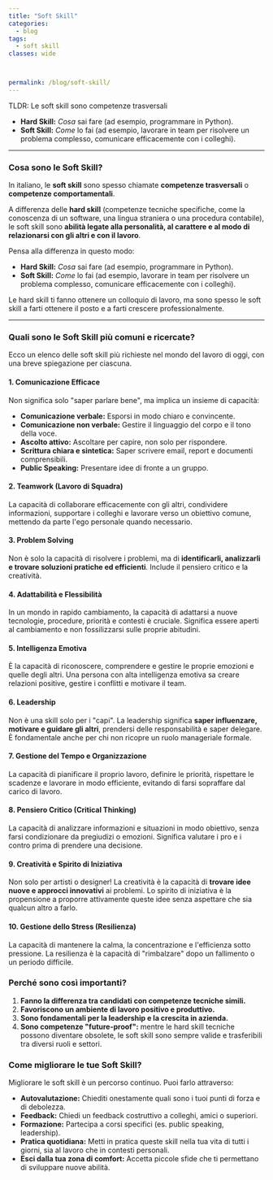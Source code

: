 ```yaml
---
title: "Soft Skill"
categories:
  - blog
tags:
  - soft skill
classes: wide



permalink: /blog/soft-skill/
---
```


TLDR: Le soft skill sono competenze trasversali 
*   **Hard Skill:** *Cosa* sai fare (ad esempio, programmare in Python).
*   **Soft Skill:** *Come* lo fai (ad esempio, lavorare in team per risolvere un problema complesso, comunicare efficacemente con i colleghi).



---
### Cosa sono le Soft Skill?

In italiano, le **soft skill** sono spesso chiamate **competenze trasversali** o **competenze comportamentali**.

A differenza delle **hard skill** (competenze tecniche specifiche, come la conoscenza di un software, una lingua straniera o una procedura contabile), le soft skill sono **abilità legate alla personalità, al carattere e al modo di relazionarsi con gli altri e con il lavoro**.

Pensa alla differenza in questo modo:
*   **Hard Skill:** *Cosa* sai fare (ad esempio, programmare in Python).
*   **Soft Skill:** *Come* lo fai (ad esempio, lavorare in team per risolvere un problema complesso, comunicare efficacemente con i colleghi).

Le hard skill ti fanno ottenere un colloquio di lavoro, ma sono spesso le soft skill a farti ottenere il posto e a farti crescere professionalmente.

---

### Quali sono le Soft Skill più comuni e ricercate?

Ecco un elenco delle soft skill più richieste nel mondo del lavoro di oggi, con una breve spiegazione per ciascuna.

#### 1. Comunicazione Efficace
Non significa solo "saper parlare bene", ma implica un insieme di capacità:
*   **Comunicazione verbale:** Esporsi in modo chiaro e convincente.
*   **Comunicazione non verbale:** Gestire il linguaggio del corpo e il tono della voce.
*   **Ascolto attivo:** Ascoltare per capire, non solo per rispondere.
*   **Scrittura chiara e sintetica:** Saper scrivere email, report e documenti comprensibili.
*   **Public Speaking:** Presentare idee di fronte a un gruppo.

#### 2. Teamwork (Lavoro di Squadra)
La capacità di collaborare efficacemente con gli altri, condividere informazioni, supportare i colleghi e lavorare verso un obiettivo comune, mettendo da parte l'ego personale quando necessario.

#### 3. Problem Solving
Non è solo la capacità di risolvere i problemi, ma di **identificarli, analizzarli e trovare soluzioni pratiche ed efficienti**. Include il pensiero critico e la creatività.

#### 4. Adattabilità e Flessibilità
In un mondo in rapido cambiamento, la capacità di adattarsi a nuove tecnologie, procedure, priorità e contesti è cruciale. Significa essere aperti al cambiamento e non fossilizzarsi sulle proprie abitudini.

#### 5. Intelligenza Emotiva
È la capacità di riconoscere, comprendere e gestire le proprie emozioni e quelle degli altri. Una persona con alta intelligenza emotiva sa creare relazioni positive, gestire i conflitti e motivare il team.

#### 6. Leadership
Non è una skill solo per i "capi". La leadership significa **saper influenzare, motivare e guidare gli altri**, prendersi delle responsabilità e saper delegare. È fondamentale anche per chi non ricopre un ruolo manageriale formale.

#### 7. Gestione del Tempo e Organizzazione
La capacità di pianificare il proprio lavoro, definire le priorità, rispettare le scadenze e lavorare in modo efficiente, evitando di farsi sopraffare dal carico di lavoro.

#### 8. Pensiero Critico (Critical Thinking)
La capacità di analizzare informazioni e situazioni in modo obiettivo, senza farsi condizionare da pregiudizi o emozioni. Significa valutare i pro e i contro prima di prendere una decisione.

#### 9. Creatività e Spirito di Iniziativa
Non solo per artisti o designer! La creatività è la capacità di **trovare idee nuove e approcci innovativi** ai problemi. Lo spirito di iniziativa è la propensione a proporre attivamente queste idee senza aspettare che sia qualcun altro a farlo.

#### 10. Gestione dello Stress (Resilienza)
La capacità di mantenere la calma, la concentrazione e l'efficienza sotto pressione. La resilienza è la capacità di "rimbalzare" dopo un fallimento o un periodo difficile.

### Perché sono così importanti?

1.  **Fanno la differenza tra candidati con competenze tecniche simili.**
2.  **Favoriscono un ambiente di lavoro positivo e produttivo.**
3.  **Sono fondamentali per la leadership e la crescita in azienda.**
4.  **Sono competenze "future-proof":** mentre le hard skill tecniche possono diventare obsolete, le soft skill sono sempre valide e trasferibili tra diversi ruoli e settori.

### Come migliorare le tue Soft Skill?

Migliorare le soft skill è un percorso continuo. Puoi farlo attraverso:
*   **Autovalutazione:** Chiediti onestamente quali sono i tuoi punti di forza e di debolezza.
*   **Feedback:** Chiedi un feedback costruttivo a colleghi, amici o superiori.
*   **Formazione:** Partecipa a corsi specifici (es. public speaking, leadership).
*   **Pratica quotidiana:** Metti in pratica queste skill nella tua vita di tutti i giorni, sia al lavoro che in contesti personali.
*   **Esci dalla tua zona di comfort:** Accetta piccole sfide che ti permettano di sviluppare nuove abilità.


